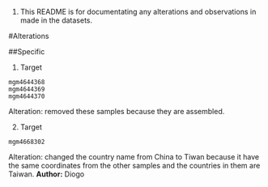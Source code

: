 1. This README is for documentating any alterations and observations in made in the datasets.

#Alterations

##Specific

1. Target
```
mgm4644368
mgm4644369
mgm4644370
```
Alteration: removed these samples because they are assembled.

2. Target
```
mgm4668302
```
Alteration: changed the country name from China to Tiwan because it have the same coordinates from the other samples and the countries in them are Taiwan.
**Author:** Diogo
